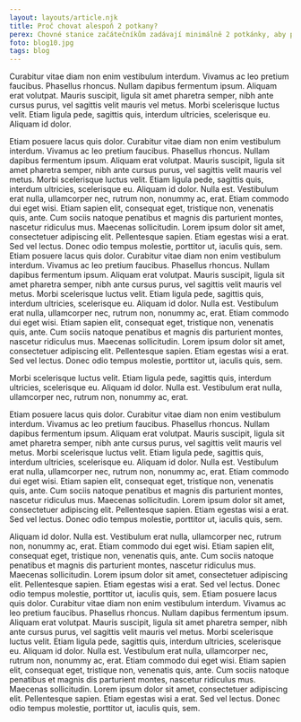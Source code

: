 ```yaml
---
layout: layouts/article.njk
title: Proč chovat alespoň 2 potkany?
perex: Chovné stanice začátečníkům zadávají minimálně 2 potkánky, aby prožili většinu života alespoň ve dvojici. Proč to tak je a je to opravdu nutné?
foto: blog10.jpg
tags: blog
---
```



Curabitur vitae diam non enim vestibulum interdum. Vivamus ac leo pretium faucibus. Phasellus rhoncus. Nullam dapibus fermentum ipsum. Aliquam erat volutpat. Mauris suscipit, ligula sit amet pharetra semper, nibh ante cursus purus, vel sagittis velit mauris vel metus. Morbi scelerisque luctus velit. Etiam ligula pede, sagittis quis, interdum ultricies, scelerisque eu. Aliquam id dolor.

Etiam posuere lacus quis dolor. Curabitur vitae diam non enim vestibulum interdum. Vivamus ac leo pretium faucibus. Phasellus rhoncus. Nullam dapibus fermentum ipsum. Aliquam erat volutpat. Mauris suscipit, ligula sit amet pharetra semper, nibh ante cursus purus, vel sagittis velit mauris vel metus. Morbi scelerisque luctus velit. Etiam ligula pede, sagittis quis, interdum ultricies, scelerisque eu. Aliquam id dolor. Nulla est. Vestibulum erat nulla, ullamcorper nec, rutrum non, nonummy ac, erat. Etiam commodo dui eget wisi. Etiam sapien elit, consequat eget, tristique non, venenatis quis, ante. Cum sociis natoque penatibus et magnis dis parturient montes, nascetur ridiculus mus. Maecenas sollicitudin. Lorem ipsum dolor sit amet, consectetuer adipiscing elit. Pellentesque sapien. Etiam egestas wisi a erat. Sed vel lectus. Donec odio tempus molestie, porttitor ut, iaculis quis, sem.
Etiam posuere lacus quis dolor. Curabitur vitae diam non enim vestibulum interdum. Vivamus ac leo pretium faucibus. Phasellus rhoncus. Nullam dapibus fermentum ipsum. Aliquam erat volutpat. Mauris suscipit, ligula sit amet pharetra semper, nibh ante cursus purus, vel sagittis velit mauris vel metus. Morbi scelerisque luctus velit. Etiam ligula pede, sagittis quis, interdum ultricies, scelerisque eu. Aliquam id dolor. Nulla est. Vestibulum erat nulla, ullamcorper nec, rutrum non, nonummy ac, erat. Etiam commodo dui eget wisi. Etiam sapien elit, consequat eget, tristique non, venenatis quis, ante. Cum sociis natoque penatibus et magnis dis parturient montes, nascetur ridiculus mus. Maecenas sollicitudin. Lorem ipsum dolor sit amet, consectetuer adipiscing elit. Pellentesque sapien. Etiam egestas wisi a erat. Sed vel lectus. Donec odio tempus molestie, porttitor ut, iaculis quis, sem.

Morbi scelerisque luctus velit. Etiam ligula pede, sagittis quis, interdum ultricies, scelerisque eu. Aliquam id dolor. Nulla est. Vestibulum erat nulla, ullamcorper nec, rutrum non, nonummy ac, erat.

Etiam posuere lacus quis dolor. Curabitur vitae diam non enim vestibulum interdum. Vivamus ac leo pretium faucibus. Phasellus rhoncus. Nullam dapibus fermentum ipsum. Aliquam erat volutpat. Mauris suscipit, ligula sit amet pharetra semper, nibh ante cursus purus, vel sagittis velit mauris vel metus. Morbi scelerisque luctus velit. Etiam ligula pede, sagittis quis, interdum ultricies, scelerisque eu. Aliquam id dolor. Nulla est. Vestibulum erat nulla, ullamcorper nec, rutrum non, nonummy ac, erat. Etiam commodo dui eget wisi. Etiam sapien elit, consequat eget, tristique non, venenatis quis, ante. Cum sociis natoque penatibus et magnis dis parturient montes, nascetur ridiculus mus. Maecenas sollicitudin. Lorem ipsum dolor sit amet, consectetuer adipiscing elit. Pellentesque sapien. Etiam egestas wisi a erat. Sed vel lectus. Donec odio tempus molestie, porttitor ut, iaculis quis, sem.

Aliquam id dolor. Nulla est. Vestibulum erat nulla, ullamcorper nec, rutrum non, nonummy ac, erat. Etiam commodo dui eget wisi. Etiam sapien elit, consequat eget, tristique non, venenatis quis, ante. Cum sociis natoque penatibus et magnis dis parturient montes, nascetur ridiculus mus. Maecenas sollicitudin. Lorem ipsum dolor sit amet, consectetuer adipiscing elit. Pellentesque sapien. Etiam egestas wisi a erat. Sed vel lectus. Donec odio tempus molestie, porttitor ut, iaculis quis, sem.
Etiam posuere lacus quis dolor. Curabitur vitae diam non enim vestibulum interdum. Vivamus ac leo pretium faucibus. Phasellus rhoncus. Nullam dapibus fermentum ipsum. Aliquam erat volutpat. Mauris suscipit, ligula sit amet pharetra semper, nibh ante cursus purus, vel sagittis velit mauris vel metus. Morbi scelerisque luctus velit. Etiam ligula pede, sagittis quis, interdum ultricies, scelerisque eu. Aliquam id dolor. Nulla est. Vestibulum erat nulla, ullamcorper nec, rutrum non, nonummy ac, erat. Etiam commodo dui eget wisi. Etiam sapien elit, consequat eget, tristique non, venenatis quis, ante. Cum sociis natoque penatibus et magnis dis parturient montes, nascetur ridiculus mus. Maecenas sollicitudin. Lorem ipsum dolor sit amet, consectetuer adipiscing elit. Pellentesque sapien. Etiam egestas wisi a erat. Sed vel lectus. Donec odio tempus molestie, porttitor ut, iaculis quis, sem.